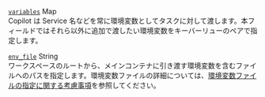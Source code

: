 <div class="separator"></div>

<a id="variables" href="#variables" class="field">`variables`</a> <span class="type">Map</span>  
Copilot は Service 名などを常に環境変数としてタスクに対して渡します。本フィールドではそれら以外に追加で渡したい環境変数をキーバーリューのペアで指定します。

<div class="separator"></div>

<a id="env_file" href="#env_file" class="field">`env_file`</a> <span class="type">String</span>  
ワークスペースのルートから、メインコンテナに引き渡す環境変数を含むファイルへのパスを指定します。環境変数ファイルの詳細については、[環境変数ファイルの指定に関する考慮事項](https://docs.aws.amazon.com/ja_jp/AmazonECS/latest/developerguide/taskdef-envfiles.html#taskdef-envfiles-considerations)を参照してください。
